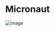 # Micronaut

![image](https://user-images.githubusercontent.com/3913593/102716310-de3f3780-42b9-11eb-8bc3-498187df92ee.png)
